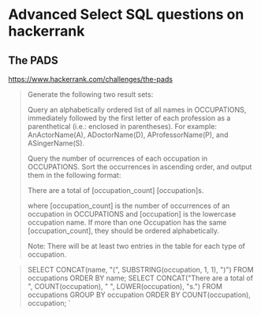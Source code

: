 # Advanced Select SQL questions on hackerrank

## The PADS

https://www.hackerrank.com/challenges/the-pads

> Generate the following two result sets:
>  
> Query an alphabetically ordered list of all names in OCCUPATIONS, immediately followed by the first letter of each profession as a parenthetical (i.e.: enclosed in parentheses). For example: AnActorName(A), ADoctorName(D), AProfessorName(P), and ASingerName(S).
>
> Query the number of ocurrences of each occupation in OCCUPATIONS. Sort the occurrences in ascending order, and output them in the following format:
>  
> There are a total of [occupation_count] [occupation]s.
>  
> where [occupation_count] is the number of occurrences of an occupation in OCCUPATIONS and [occupation] is the lowercase occupation name. If more than one Occupation has the same [occupation_count], they should be ordered alphabetically.
>  
> Note: There will be at least two entries in the table for each type of occupation.

> SELECT CONCAT(name, "(", SUBSTRING(occupation, 1, 1), ")") FROM occupations ORDER BY name; 
> SELECT CONCAT("There are a total of ", COUNT(occupation), " ", LOWER(occupation), "s.") FROM occupations GROUP BY occupation ORDER BY COUNT(occupation), occupation; `
